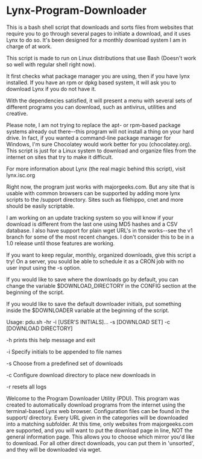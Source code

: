 # Lynx-Program-Downloader

This is a bash shell script that downloads and sorts files from websites that require you to go through several pages to initiate a download, and it uses Lynx to do so.  It's been designed for a monthly download system I am in charge of at work.

This script is made to run on Linux distributions that use Bash (Doesn't work so well with regular shell right now).

It first checks what package manager you are using, then if you have lynx installed.  If you have an rpm or dpkg based system, it will ask you to download Lynx if you do not have it.

With the dependencies satisfied, it will present a menu with several sets of different programs you can download, such as antivirus, utilities and creative.

Please note, I am not trying to replace the apt- or rpm-based package systems already out there--this program will not install a thing on your hard drive.  In fact, if you wanted a command-line package manager for Windows, I'm sure Chocolatey would work better for you (chocolatey.org).  This script is just for a Linux system to download and organize files from the internet on sites that try to make it difficult.

For more information about Lynx (the real magic behind this script), visit lynx.isc.org

Right now, the program just works with majorgeeks.com.  But any site that is usable with common browsers can be supported by adding more lynx scripts to the /support directory.  Sites such as filehippo, cnet and more should be easily scriptable.

I am working on an update tracking system so you will know if your download is different from the last one using MD5 hashes and a CSV database.  I also have support for plain wget URL's in the works--see the v1 branch for some of the most recent changes.  I don't consider this to be in a 1.0 release until those features are working.

If you want to keep regular, monthly, organized downloads, give this script a try!  On a server, you sould be able to schedule it as a CRON job with no user input using the -s option.

If you would like to save where the downloads go by default, you can change the variable $DOWNLOAD_DIRECTORY in the CONFIG section at the beginning of the script.

If you would like to save the default downloader initials, put something inside the $DOWNLOADER variable at the beginning of the script.

Usage: pdu.sh -hr -i [USER'S INITIALS]... -s [DOWNLOAD SET] -c [DOWNLOAD DIRECTORY]

  -h            prints this help message and exit

  -i            Specify initials to be appended to file names

  -s            Choose from a predefined set of downloads

  -c            Configure download directory to place new downloads in

  -r            resets all logs

Welcome to the Program Downloader Utility (PDU).  This program was created to automatically download programs from the internet using the terminal-based Lynx web browser.
Configuration files can be found in the support/ directory.  Every URL given in the categories will be downloaded into a matching subfolder.  At this time, only websites from majorgeeks.com are supported, and you will want to put the download page in line, NOT the general information page.  This allows you to choose which mirror you'd like to download.  For all other direct downloads, you can put them in 'unsorted', and they will be downloaded via wget.
